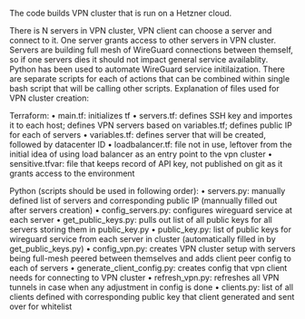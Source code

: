 The code builds VPN cluster that is run on a Hetzner cloud.

There is N servers in VPN cluster, VPN client can choose a server and connect to it. One server grants access to other servers in VPN cluster. Servers are building full mesh of WireGuard connections between themself, so if one servers dies it should not impact general service availablity.
Python has been used to automate WireGuard service initilaization. There are separate scripts for each of actions that can be combined within single bash script that will be calling other scripts.
Explanation of files used for VPN cluster creation:

Terraform:
•	main.tf: initializes tf
•	servers.tf: defines SSH key and importes it to each host; defines VPN servers based on variables.tf; defines public IP for each of servers
•	variables.tf: defines server that will be created, followed by datacenter ID
•	loadbalancer.tf: file not in use, leftover from the initial idea of using load balancer as an entry point to the vpn cluster
•	sensitive.tfvar: file that keeps record of API key, not published on git as it grants access to the environment

Python (scripts should be used in following order):
•	servers.py: manually defined list of servers and corresponding public IP (mannually filled out after servers creation)
•	config_servers.py: configures wireguard service at each server
•	get_public_keys.py: pulls out list of all public keys for all servers storing them in public_key.py
•	public_key.py: list of public keys for wireguard service from each server in cluster (automatically filled in by get_public_keys.py)
•	config_vpn.py: creates VPN cluster setup with servers being full-mesh peered between themselves and adds client peer config to each of servers
•	generate_client_config.py: creates config that vpn client needs for connecting to VPN cluster
•	refresh_vpn.py: refreshes all VPN tunnels in case when any adjustment in config is done
•	clients.py: list of all clients defined with corresponding public key that client generated and sent over for whitelist
